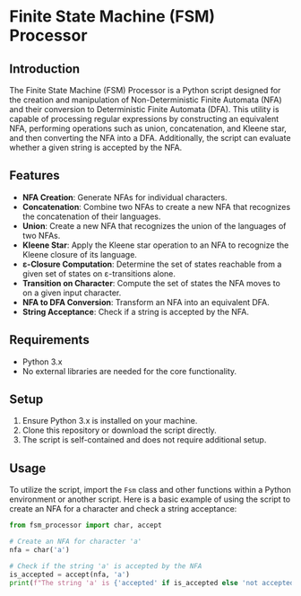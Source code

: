 # Finite State Machine (FSM) Processor

## Introduction
The Finite State Machine (FSM) Processor is a Python script designed for the creation and manipulation of Non-Deterministic Finite Automata (NFA) and their conversion to Deterministic Finite Automata (DFA). This utility is capable of processing regular expressions by constructing an equivalent NFA, performing operations such as union, concatenation, and Kleene star, and then converting the NFA into a DFA. Additionally, the script can evaluate whether a given string is accepted by the NFA.

## Features
- **NFA Creation**: Generate NFAs for individual characters.
- **Concatenation**: Combine two NFAs to create a new NFA that recognizes the concatenation of their languages.
- **Union**: Create a new NFA that recognizes the union of the languages of two NFAs.
- **Kleene Star**: Apply the Kleene star operation to an NFA to recognize the Kleene closure of its language.
- **ε-Closure Computation**: Determine the set of states reachable from a given set of states on ε-transitions alone.
- **Transition on Character**: Compute the set of states the NFA moves to on a given input character.
- **NFA to DFA Conversion**: Transform an NFA into an equivalent DFA.
- **String Acceptance**: Check if a string is accepted by the NFA.

## Requirements
- Python 3.x
- No external libraries are needed for the core functionality.

## Setup
1. Ensure Python 3.x is installed on your machine.
2. Clone this repository or download the script directly.
3. The script is self-contained and does not require additional setup.

## Usage
To utilize the script, import the `Fsm` class and other functions within a Python environment or another script. Here is a basic example of using the script to create an NFA for a character and check a string acceptance:

```python
from fsm_processor import char, accept

# Create an NFA for character 'a'
nfa = char('a')

# Check if the string 'a' is accepted by the NFA
is_accepted = accept(nfa, 'a')
print(f"The string 'a' is {'accepted' if is_accepted else 'not accepted'} by the NFA.")
